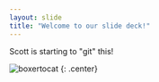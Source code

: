 ```yaml
---
layout: slide
title: "Welcome to our slide deck!"
---
```


Scott is starting to "git" this!

![boxertocat](https://octodex.github.com/images/boxertocat_octodex.jpg)
{: .center}

